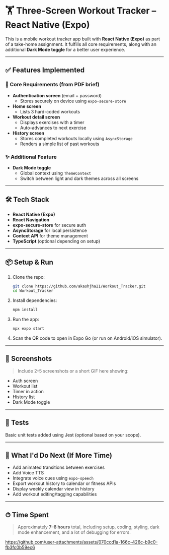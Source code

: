 # 🏋️ Three-Screen Workout Tracker – React Native (Expo)

This is a mobile workout tracker app built with **React Native (Expo)** as part of a take-home assignment. It fulfills all core requirements, along with an additional **Dark Mode toggle** for a better user experience.

---

## ✅ Features Implemented

### 🚀 Core Requirements (from PDF brief)
- **Authentication screen** (email + password)
  - Stores securely on device using `expo-secure-store`
- **Home screen**
  - Lists 3 hard-coded workouts
- **Workout detail screen**
  - Displays exercises with a timer
  - Auto-advances to next exercise
- **History screen**
  - Stores completed workouts locally using `AsyncStorage`
  - Renders a simple list of past workouts

### ✨ Additional Feature
- **Dark Mode toggle**
  - Global context using `ThemeContext`
  - Switch between light and dark themes across all screens

---

## 🛠 Tech Stack

- **React Native (Expo)**
- **React Navigation**
- **expo-secure-store** for secure auth
- **AsyncStorage** for local persistence
- **Context API** for theme management
- **TypeScript** (optional depending on setup)

---

## 📦 Setup & Run

1. Clone the repo:
   ```bash
   git clone https://github.com/akashjha21/Workout_Tracker.git
   cd Workout_Tracker
   ```

2. Install dependencies:
   ```bash
   npm install
   ```

3. Run the app:
   ```bash
   npx expo start
   ```

4. Scan the QR code to open in Expo Go (or run on Android/iOS simulator).

---

## 📸 Screenshots

> Include 2–5 screenshots or a short GIF here showing:
- Auth screen
- Workout list
- Timer in action
- History list
- Dark Mode toggle

---

## 🧪 Tests

Basic unit tests added using Jest (optional based on your scope).

---

## 📝 What I'd Do Next (If More Time)

- Add animated transitions between exercises
- Add Voice TTS
- Integrate voice cues using `expo-speech`
- Export workout history to calendar or fitness APIs
- Display weekly calendar view in history
- Add workout editing/tagging capabilities

---

## ⏱ Time Spent

> Approximately **7–8 hours** total, including setup, coding, styling, dark mode enhancement, and a lot of debugging for errors.


https://github.com/user-attachments/assets/070ccd1a-166c-426c-b9c0-fb3fc0b59ec6

